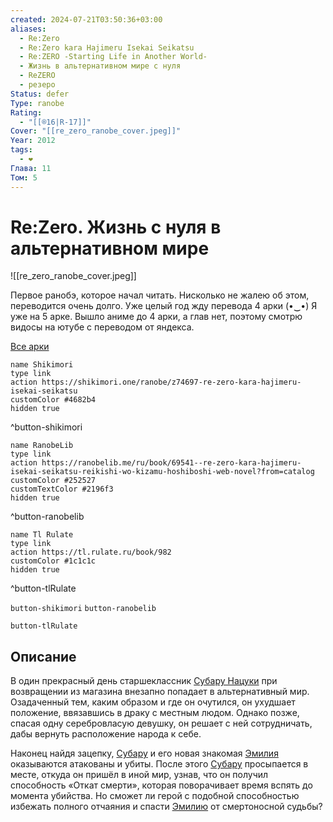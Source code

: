 ```yaml
---
created: 2024-07-21T03:50:36+03:00
aliases:
  - Re:Zero
  - Re:Zero kara Hajimeru Isekai Seikatsu
  - Re:ZERO -Starting Life in Another World-
  - Жизнь в альтернативном мире с нуля
  - ReZERO
  - резеро
Status: defer
Type: ranobe
Rating:
  - "[[®️16|R-17]]"
Cover: "[[re_zero_ranobe_cover.jpeg]]"
Year: 2012
tags:
  - ❤
Глава: 11
Том: 5
---
```


# Re:Zero. Жизнь с нуля в альтернативном мире

![[re_zero_ranobe_cover.jpeg]]

Первое ранобэ, которое начал читать. Нисколько не жалею об этом, переводится очень долго. Уже целый год жду перевода 4 арки (•‿•) Я уже на 5 арке. Вышло аниме до 4 арки, а глав нет, поэтому смотрю видосы на ютубе с переводом от яндекса.

[Все арки](https://drive.google.com/drive/u/0/mobile/folders/16AuQsRBF16hHv-Kco7VNheXWX56jyIpl?usp=drive_link)

```button
name Shikimori
type link
action https://shikimori.one/ranobe/z74697-re-zero-kara-hajimeru-isekai-seikatsu
customColor #4682b4
hidden true
```
^button-shikimori

```button
name RanobeLib
type link
action https://ranobelib.me/ru/book/69541--re-zero-kara-hajimeru-isekai-seikatsu-reikishi-wo-kizamu-hoshiboshi-web-novel?from=catalog
customColor #252527
customTextColor #2196f3
hidden true
```
^button-ranobelib

```button
name Tl Rulate
type link
action https://tl.rulate.ru/book/982
customColor #1c1c1c
hidden true
```
^button-tlRulate

`button-shikimori` `button-ranobelib`

`button-tlRulate`

## Описание

В один прекрасный день старшеклассник [Субару Нацуки](https://shikimori.one/characters/118735-subaru-natsuki) при возвращении из магазина внезапно попадает в альтернативный мир. Озадаченный тем, каким образом и где он очутился, он ухудшает положение, ввязавшись в драку с местным людом. Однако позже, спасая одну серебровласую девушку, он решает с ней сотрудничать, дабы вернуть расположение народа к себе.

Наконец найдя зацепку, [Субару](https://shikimori.one/characters/118735-subaru-natsuki) и его новая знакомая [Эмилия](https://shikimori.one/characters/118737-emilia) оказываются атакованы и убиты. После этого [Субару](https://shikimori.one/characters/118735-subaru-natsuki) просыпается в месте, откуда он пришёл в иной мир, узнав, что он получил способность «Откат смерти», которая поворачивает время вспять до момента убийства. Но сможет ли герой с подобной способностью избежать полного отчаяния и спасти [Эмилию](https://shikimori.one/characters/118737-emilia) от смертоносной судьбы?
